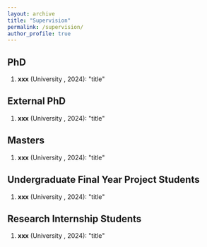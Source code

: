 ```yaml
---
layout: archive
title: "Supervision"
permalink: /supervision/
author_profile: true
---
```


## PhD
<ol>
    <!-- <li><b>name</b> (University, 20xx): "title"</li> -->

  <li><b>xxx</b> (University , 2024): "title"</li>
</ol>

## External PhD 

<ol>
  <li><b>xxx</b> (University , 2024): "title"</li>
</ol>

## Masters

<ol>
  <li><b>xxx</b> (University , 2024): "title"</li>
</ol>


## Undergraduate Final Year Project Students
<ol>
  <li><b>xxx</b> (University , 2024): "title"</li>
</ol>


## Research Internship Students

<ol>
  <li><b>xxx</b> (University , 2024): "title"</li>
</ol>
